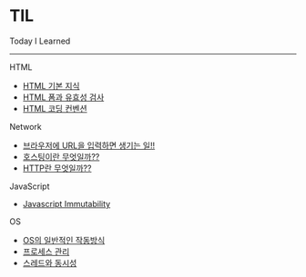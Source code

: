 # TIL
Today I Learned

---

HTML
- [HTML 기본 지식](https://github.com/frontyoon/TIL/blob/main/HTML/basic.md)
- [HTML 폼과 유효성 검사](https://github.com/frontyoon/TIL/blob/main/HTML/validation.md)
- [HTML 코딩 컨벤션](https://github.com/frontyoon/TIL/blob/main/HTML/convention.md)

Network
- [브라우저에 URL을 입력하면 생기는 일!!](https://github.com/frontyoon/TIL/blob/main/Network/browser-url-work.md)
- [호스팅이란 무엇일까??](https://github.com/frontyoon/TIL/blob/main/Network/what-is-hosting.md)
- [HTTP란 무엇일까??](https://github.com/frontyoon/TIL/blob/main/Network/what-is-http.md)

JavaScript
- [Javascript Immutability](https://github.com/frontyoon/TIL/blob/main/JavaScript/immutability.md)

OS
- [OS의 일반적인 작동방식](https://github.com/frontyoon/TIL/blob/main/OS/mechanics-of-os.md)
- [프로세스 관리](https://github.com/frontyoon/TIL/blob/main/OS/process-management.md)
- [스레드와 동시성](https://github.com/frontyoon/TIL/blob/main/OS/thread-and-concurrency.md)